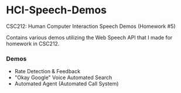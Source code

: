 # HCI-Speech-Demos
CSC212: Human Computer Interaction Speech Demos (Homework #5)

Contains various demos utilizing the Web Speech API that I made for homework in CSC212.

### Demos
+ Rate Detection & Feedback
+ "Okay Google" Voice Automated Search
+ Automated Agent (Automated Call System)